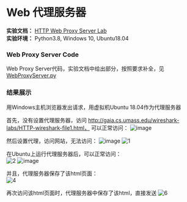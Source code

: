 # Web 代理服务器
**实验文档：** [HTTP Web Proxy Server Lab](https://gaia.cs.umass.edu/kurose_ross/programming/Python_code_only/Web_Proxy_programming_only.pdf)  
**实验环境：** Python3.8, Windows 10, Ubuntu18.04

### Web Proxy Server Code
Web Proxy Server代码，实验文档中给出部分，按照要求补全，见[WebProxyServer.py](https://github.com/YangLi0306/Computer-Networking-A-Top-Down-Approach/blob/main/Chapter_2_Application%20Layer/Web%20%E4%BB%A3%E7%90%86%E6%9C%8D%E5%8A%A1%E5%99%A8/WebProxyServer.py.py)

### 结果展示
用Windows主机浏览器发出请求，用虚拟机Ubuntu 18.04作为代理服务器

首先，没有设置代理服务器，访问 http://gaia.cs.umass.edu/wireshark-labs/HTTP-wireshark-file1.html， 可以正常访问：
![image](https://user-images.githubusercontent.com/58134113/209283096-c5cad9c7-6b26-4d8c-a3cb-87176ce0c3d5.png)

然后设置代理，访问网站，无法访问：
![image](https://user-images.githubusercontent.com/58134113/209296896-5b744cf4-5d86-4c42-9ef6-c7bc88bb3d11.png)
![1](https://user-images.githubusercontent.com/58134113/209297047-1129023e-3ade-423d-9304-090bb3d59512.png)


在Ubuntu上运行代理服务器后，可以正常访问：  
![2](https://user-images.githubusercontent.com/58134113/209297126-0a2756a4-96b9-4913-865d-64351f1f5f0b.png)
![image](https://user-images.githubusercontent.com/58134113/209297243-931a99f1-7340-478c-88f6-2524e32c2dcf.png)

并且，代理服务器保存了该html页面：  
![4](https://user-images.githubusercontent.com/58134113/209297621-9a91cd31-f325-428b-8e90-00263f321bfc.png)


再次访问该html页面时，代理服务器中保存了该html，直接发送
![6](https://user-images.githubusercontent.com/58134113/209297511-891d3318-f747-4d99-a037-019534a2e4cd.png)



